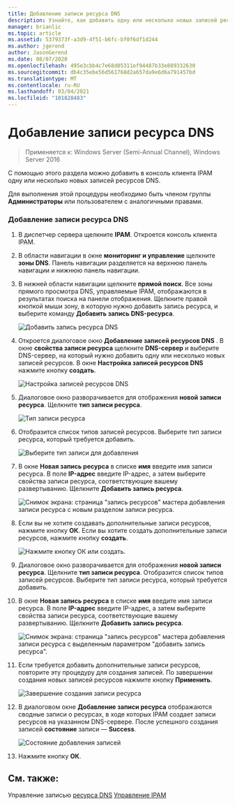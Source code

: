 ```yaml
---
title: Добавление записи ресурса DNS
description: Узнайте, как добавить одну или несколько новых записей ресурсов DNS с помощью консоли клиента IPAM.
manager: brianlic
ms.topic: article
ms.assetid: 5379373f-a3d9-4f51-b6fc-bf0f6df1d244
ms.author: jgerend
author: JasonGerend
ms.date: 08/07/2020
ms.openlocfilehash: 495e3cbb4c7e68d05311ef94487b33e889332630
ms.sourcegitcommit: db4c35ebe56d561768d2a657da9e6d6a791457bd
ms.translationtype: MT
ms.contentlocale: ru-RU
ms.lasthandoff: 03/04/2021
ms.locfileid: "101828483"
---
```

# <a name="add-a-dns-resource-record"></a>Добавление записи ресурса DNS

>Применяется к: Windows Server (Semi-Annual Channel), Windows Server 2016

С помощью этого раздела можно добавить в консоль клиента IPAM одну или несколько новых записей ресурсов DNS.

Для выполнения этой процедуры необходимо быть членом группы **Администраторы** или пользователем с аналогичными правами.

### <a name="to-add-a-dns-resource-record"></a>Добавление записи ресурса DNS

1.  В диспетчер сервера щелкните  **IPAM**. Откроется консоль клиента IPAM.

2.  В области навигации в окне **мониторинг и управление** щелкните **зоны DNS**.  Панель навигации разделяется на верхнюю панель навигации и нижнюю панель навигации.

3.  В нижней области навигации щелкните **прямой поиск**. Все зоны прямого просмотра DNS, управляемые IPAM, отображаются в результатах поиска на панели отображения. Щелкните правой кнопкой мыши зону, в которую нужно добавить запись ресурса, и выберите команду **Добавить запись DNS-ресурса**.

    ![Добавить запись ресурса DNS](../../media/Add-a-DNS-Resource-Record/ipam_DNSrr_01.jpg)

4.  Откроется диалоговое окно **Добавление записей ресурсов DNS** . В окне **свойства записи ресурса** щелкните **DNS-сервер** и выберите DNS-сервер, на который нужно добавить одну или несколько новых записей ресурсов. В окне **Настройка записей ресурсов DNS** нажмите кнопку **создать**.

    ![Настройка записей ресурсов DNS](../../media/Add-a-DNS-Resource-Record/ipam_DNSrr_02.jpg)

5.  Диалоговое окно разворачивается для отображения **новой записи ресурса**. Щелкните **тип записи ресурса**.

    ![Тип записи ресурса](../../media/Add-a-DNS-Resource-Record/ipam_DNSrr_03.jpg)

6.  Отобразится список типов записей ресурсов. Выберите тип записи ресурса, который требуется добавить.

    ![Выберите тип записи для добавления](../../media/Add-a-DNS-Resource-Record/ipam_DNSrr_04.jpg)

7.  В окне **Новая запись ресурса** в списке **имя** введите имя записи ресурса. В поле **IP-адрес** введите IP-адрес, а затем выберите свойства записи ресурса, соответствующие вашему развертыванию. Щелкните **Добавить запись ресурса**.

    ![Снимок экрана: страница "запись ресурсов" мастера добавления записи ресурса с новым разделом записи ресурса.](../../media/Add-a-DNS-Resource-Record/ipam_DNSrr_06.jpg)

8.  Если вы не хотите создавать дополнительные записи ресурсов, нажмите кнопку **ОК**. Если вы хотите создать дополнительные записи ресурсов, нажмите кнопку **создать**.

    ![Нажмите кнопку ОК или создать.](../../media/Add-a-DNS-Resource-Record/ipam_DNSrr_r2_01.jpg)

9. Диалоговое окно разворачивается для отображения **новой записи ресурса**. Щелкните **тип записи ресурса**. Отобразится список типов записей ресурсов. Выберите тип записи ресурса, который требуется добавить.

10. В окне **Новая запись ресурса** в списке **имя** введите имя записи ресурса. В поле **IP-адрес** введите IP-адрес, а затем выберите свойства записи ресурса, соответствующие вашему развертыванию. Щелкните **Добавить запись ресурса**.

    ![Снимок экрана: страница "запись ресурсов" мастера добавления записи ресурса с выделенным параметром "добавить запись ресурса".](../../media/Add-a-DNS-Resource-Record/ipam_DNSrr_r2_02.jpg)

11. Если требуется добавить дополнительные записи ресурсов, повторите эту процедуру для создания записей. По завершении создания новых записей ресурсов нажмите кнопку **Применить**.

    ![Завершение создания записи ресурса](../../media/Add-a-DNS-Resource-Record/ipam_DNSrr_r2_03.jpg)

12. В диалоговом окне **Добавление записи ресурса** отображаются сводные записи о ресурсах, в ходе которых IPAM создает записи ресурсов на указанном DNS-сервере. После успешного создания записей **состояние** записи — **Success**.

    ![Состояние добавления записей](../../media/Add-a-DNS-Resource-Record/ipam_DNSrr_r2_04.jpg)

13. Нажмите кнопку **ОК**.

## <a name="see-also"></a>См. также:
Управление записью [ресурса DNS](DNS-Resource-Record-Management.md) 
 [Управление IPAM](Manage-IPAM.md)



